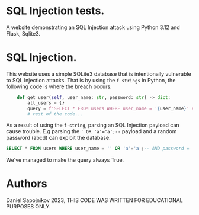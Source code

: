 # SQL Injection tests.
A website demonstrating an SQL Injection attack using Python 3.12 and Flask, Sqlite3.

# SQL Injection.
This website uses a simple SQLite3 database that is intentionally vulnerable to SQL Injection attacks.
That is by using the `f strings` in Python, the following code is where the breach occurs.
```python
    def get_user(self, user_name: str, password: str) -> dict:
        all_users = {}
        query = f"SELECT * FROM users WHERE user_name = '{user_name}' AND password = '{password}'"
        # rest of the code...
```
As a result of using the `f-string`, parsing an SQL Injection payload can cause trouble.
E.g parsing the `' OR 'a'='a';--` payload and a random password (abcd) can exploit the database.
```sql
SELECT * FROM users WHERE user_name = '' OR 'a'='a';-- AND password = 'abcd'
```
We've managed to make the query always True.

# Authors
Daniel Sapojnikov 2023, THIS CODE WAS WRITTEN FOR EDUCATIONAL PURPOSES ONLY.

